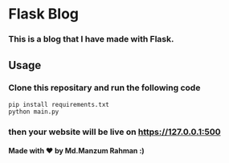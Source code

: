 # Flask Blog

### This is a blog that I have made with Flask.


## Usage
### Clone this repositary and run the following code
 ```bash:
pip install requirements.txt
python main.py
```
###  then your website will be live on https://127.0.0.1:500

#### Made with ❤ by Md.Manzum Rahman :)
